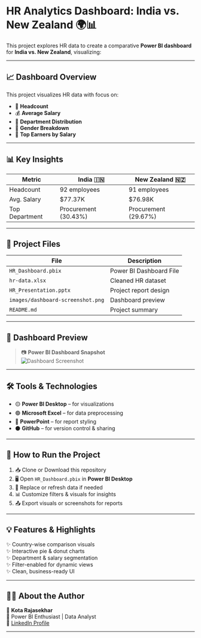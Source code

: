 # HR Analytics Dashboard: India vs. New Zealand 🌍📊

This project explores HR data to create a comparative **Power BI dashboard** for **India vs. New Zealand**, visualizing:

---

## 📈 Dashboard Overview

This project visualizes HR data with focus on:

- 👥 **Headcount**
- 💰 **Average Salary**
- 🏢 **Department Distribution**
- 🚻 **Gender Breakdown**
- 🧠 **Top Earners by Salary**

---

## 📊 Key Insights

| Metric             | India 🇮🇳       | New Zealand 🇳🇿 |
|--------------------|----------------|-----------------|
| Headcount          | 92 employees   | 91 employees    |
| Avg. Salary        | $77.37K        | $76.98K         |
| Top Department     | Procurement (30.43%) | Procurement (29.67%) |

---

## 📁 Project Files

| File | Description |
|------|-------------|
| `HR_Dashboard.pbix` | Power BI Dashboard File |
| `hr-data.xlsx` | Cleaned HR dataset |
| `HR_Presentation.pptx` | Project report design |
| `images/dashboard-screenshot.png` | Dashboard preview |
| `README.md` | Project summary |

---

## 📸 Dashboard Preview

> 📷 **Power BI Dashboard Snapshot**  
![Dashboard Screenshot](images/dashboard-screenshot.png)

---

## 🛠 Tools & Technologies

- 🟡 **Power BI Desktop** – for visualizations  
- 🟢 **Microsoft Excel** – for data preprocessing  
- 🔵 **PowerPoint** – for report styling  
- ⚫ **GitHub** – for version control & sharing  

---

## 🚀 How to Run the Project

1. 📥 Clone or Download this repository  
2. 🖥 Open `HR_Dashboard.pbix` in **Power BI Desktop**  
3. 🔄 Replace or refresh data if needed  
4. 📊 Customize filters & visuals for insights  
5. 📤 Export visuals or screenshots for reports  

---

## 💡 Features & Highlights

✨ Country-wise comparison visuals  
✨ Interactive pie & donut charts  
✨ Department & salary segmentation  
✨ Filter-enabled for dynamic views  
✨ Clean, business-ready UI  

---

## 🙋‍♂️ About the Author

👤 **Kota Rajasekhar**  
📇 Power BI Enthusiast | Data Analyst  
🔗 [LinkedIn Profile](https://www.linkedin.com/in/kota-rajasekhar-209a02257)

---

